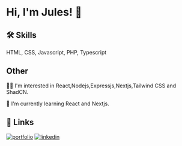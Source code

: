 
# Hi, I'm Jules! 👋


## 🛠 Skills
HTML, CSS, Javascript, PHP, Typescript


## Other 
👩‍💻 I'm interested in React,Nodejs,Expressjs,Nextjs,Tailwind CSS and ShadCN.

🧠 I'm currently learning React and Nextjs.





## 🔗 Links
[![portfolio](https://img.shields.io/badge/my_portfolio-000?style=for-the-badge&logo=ko-fi&logoColor=white)](https://julesample.vercel.app/)
[![linkedin](https://img.shields.io/badge/linkedin-0A66C2?style=for-the-badge&logo=linkedin&logoColor=white)](https://linkedin.com/in/jules-lozada-26081426a)


